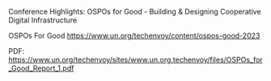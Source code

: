 Conference Highlights: OSPOs for Good - Building & Designing Cooperative Digital Infrastructure

OSPOs For Good https://www.un.org/techenvoy/content/ospos-good-2023

PDF: https://www.un.org/techenvoy/sites/www.un.org.techenvoy/files/OSPOs_for_Good_Report_1.pdf


